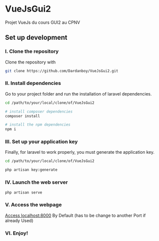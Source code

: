 # VueJsGui2
Projet VueJs du cours GUI2 au CPNV

## Set up development

### I. Clone the repository
Clone the repository with

```bash
git clone https://github.com/Dardanboy/VueJsGui2.git
```

### II. Install dependencies
Go to your project folder and run the installation of laravel dependencies.

```bash
cd /path/to/your/local/clone/of/VueJsGui2

# install composer dependencies
composer install

# install the npm dependencies
npm i
```

### III. Set up your application key

Finally, for laravel to work properly, you must generate the application key.

```bash
cd /path/to/your/local/clone/of/VueJsGui2

php artisan key:generate
```

### IV. Launch the web server

```bash
php artisan serve
```

### V. Access the webpage

[Access localhost:8000](localhost:8000) By Default (has to be change to another Port if already Used)

### VI. Enjoy!
